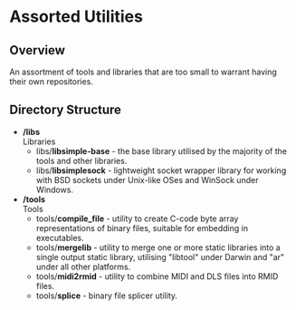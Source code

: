 Assorted Utilities
==================


Overview
--------

An assortment of tools and libraries that are too small to warrant having their own repositories.


Directory Structure
-------------------

- **/libs**<br />Libraries
  - libs/**libsimple-base** - the base library utilised by the majority of the tools and other libraries.
  - libs/**libsimplesock** - lightweight socket wrapper library for working with BSD sockets under Unix-like OSes and WinSock under Windows.
- **/tools**<br />Tools
  - tools/**compile_file** - utility to create C-code byte array representations of binary files, suitable for embedding in executables.
  - tools/**mergelib** - utility to merge one or more static libraries into a single output static library, utilising "libtool" under Darwin and "ar" under all other platforms.
  - tools/**midi2rmid** - utility to combine MIDI and DLS files into RMID files.
  - tools/**splice** - binary file splicer utility.
